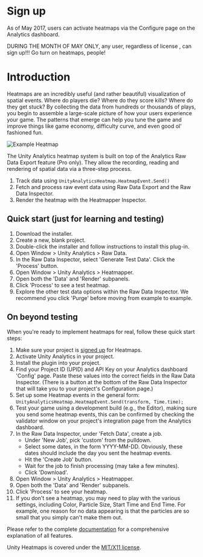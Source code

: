 # Sign up
As of May 2017, users can activate heatmaps via the Configure page on the Analytics dashboard.

DURING THE MONTH OF MAY ONLY, any user, regardless of license , can sign up!!! Go turn on heatmaps, people!

# Introduction
Heatmaps are an incredibly useful (and rather beautiful) visualization of spatial events. Where do players die? Where do they score kills? 
Where do they get stuck? By collecting the data from hundreds or thousands of plays, you begin to assemble a large-scale picture of how your 
users experience your game. The patterns that emerge can help you tune the game and improve things like game economy, difficulty curve, and 
even good ol' fashioned fun.

![Example Heatmap](https://bytebucket.org/Unity-Technologies/heatmaps/raw/3f60ffb1750ed62c7e2273a8cc7e94ac42db9298/heatmap.png)

The Unity Analytics heatmap system is built on top of the Analytics Raw Data Export feature (Pro only). They allow the recording, reading and rendering of spatial data via a three-step process.

1. Track data using `UnityAnalyticsHeatmap.HeatmapEvent.Send()`
2. Fetch and process raw event data using Raw Data Export and the Raw Data Inspector.
3. Render the heatmap with the Heatmapper Inspector.

## Quick start (just for learning and testing)
1. Download the installer.
2. Create a new, blank project.
3. Double-click the installer and follow instructions to install this plug-in.
4. Open Window > Unity Analytics > Raw Data.
5. In the Raw Data Inspector, select 'Generate Test Data'. Click the 'Process' button.
6. Open Window > Unity Analytics > Heatmapper.
7. Open both the 'Data' and 'Render' subpanels.
8. Click 'Process' to see a test heatmap.
9. Explore the other test data options within the Raw Data Inspector. We recommend you click 'Purge' before moving from example to example.

## On beyond testing
When you're ready to implement heatmaps for real, follow these quick start steps:

1. Make sure your project is [signed up](http://response.unity3d.com/analytics-early-access-sign-up) for Heatmaps.
2. Activate Unity Analytics in your project.
3. Install the plugin into your project.
4. Find your Project ID (UPID) and API Key on your Analytics dashboard 'Config' page. Paste these values into the correct fields in the Raw Data Inspector. (There is a button at the bottom of the Raw Data Inspector that will take you to your project's Configuration page.)
5. Set up some Heatmap events in the general form:
`UnityAnalyticsHeatmap.HeatmapEvent.Send(transform, Time.time);    `
6. Test your game using a development build (e.g., the Editor), making sure you send some heatmap events, this can be confirmed by checking the validator window on your project's integration page from the Analytics dashboard. 
7. In the Raw Data Inspector, under 'Fetch Data', create a job.
     * Under 'New Job', pick 'custom' from the pulldown.
     * Select some dates, in the form YYYY-MM-DD. Obviously, these dates should include the day you sent the heatmap events.
     * Hit the 'Create Job' button.
     * Wait for the job to finish processing (may take a few minutes).
     * Click 'Download'.
8. Open Window > Unity Analytics > Heatmapper.
9. Open both the 'Data' and 'Render' subpanels.
10. Click 'Process' to see your heatmap.
11. If you don't see a heatmap, you may need to play with the various settings, including Color, Particle Size, Start Time and End Time. For example, one reason for no data appearing is that the particles are so small that you simply can't make them out.


Please refer to the complete [documentation](https://bitbucket.org/Unity-Technologies/heatmaps/wiki/browse/) for a comprehensive explanation of all features.

Unity Heatmaps is covered under the [MIT/X11 license](https://bitbucket.org/Unity-Technologies/heatmaps/src/d2ca4fd043ad9b3d005423a5ecba81772e0ce9d1/license.txt?at=master&fileviewer=file-view-default).